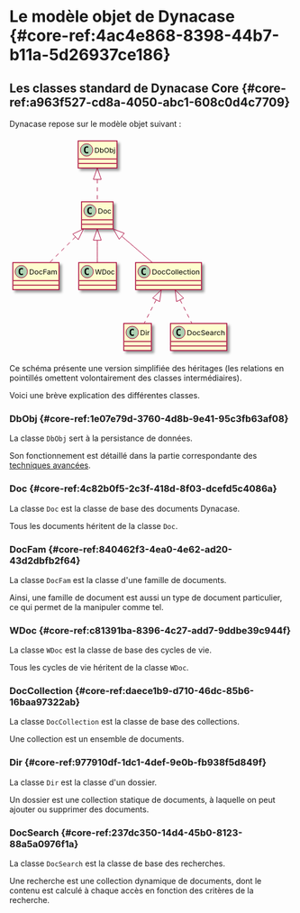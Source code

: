 # Le modèle objet de Dynacase {#core-ref:4ac4e868-8398-44b7-b11a-5d26937ce186}

## Les classes standard de Dynacase Core {#core-ref:a963f527-cd8a-4050-abc1-608c0d4c7709}

Dynacase repose sur le modèle objet suivant :

<div class="uml classes">

<svg xmlns="http://www.w3.org/2000/svg" xmlns:xlink="http://www.w3.org/1999/xlink" height="389pt" style="width:395px;height:389px;" version="1.1" viewBox="0 0 395 389" width="395pt"><defs><filter height="300%" id="f1" width="300%" x="-1" y="-1"><feGaussianBlur result="blurOut" stdDeviation="2"/><feColorMatrix in="blurOut" result="blurOut2" type="matrix" values="0 0 0 0 0 0 0 0 0 0 0 0 0 0 0 0 0 0 .4 0"/><feOffset dx="4" dy="4" in="blurOut2" result="blurOut3"/><feBlend in="SourceGraphic" in2="blurOut3" mode="normal"/></filter></defs><g><rect fill="#FEFECE" filter="url(#f1)" height="48" style="stroke: #A80036; stroke-width: 1.5;" width="69" x="122" y="8"/><ellipse cx="137" cy="24" fill="#ADD1B2" rx="11" ry="11" style="stroke: #A80036; stroke-width: 1.0;"/><path d="M139.9688,29.6406 Q139.3906,29.9375 138.75,30.0859 Q138.1094,30.2344 137.4063,30.2344 Q134.9063,30.2344 133.5859,28.5859 Q132.2656,26.9375 132.2656,23.8125 Q132.2656,20.6875 133.5859,19.0313 Q134.9063,17.375 137.4063,17.375 Q138.1094,17.375 138.7578,17.5313 Q139.4063,17.6875 139.9688,17.9844 L139.9688,20.7031 Q139.3438,20.125 138.75,19.8516 Q138.1563,19.5781 137.5313,19.5781 Q136.1875,19.5781 135.5,20.6484 Q134.8125,21.7188 134.8125,23.8125 Q134.8125,25.9063 135.5,26.9766 Q136.1875,28.0469 137.5313,28.0469 Q138.1563,28.0469 138.75,27.7734 Q139.3438,27.5 139.9688,26.9219 L139.9688,29.6406 Z "/><text fill="#000000" font-size="12" lengthAdjust="spacingAndGlyphs" textLength="37" x="151" y="29.0156">DbObj</text><line style="stroke: #A80036; stroke-width: 1.5;" x1="123" x2="190" y1="40" y2="40"/><line style="stroke: #A80036; stroke-width: 1.5;" x1="123" x2="190" y1="48" y2="48"/><rect fill="#FEFECE" filter="url(#f1)" height="48" style="stroke: #A80036; stroke-width: 1.5;" width="56" x="128" y="116"/><ellipse cx="143" cy="132" fill="#ADD1B2" rx="11" ry="11" style="stroke: #A80036; stroke-width: 1.0;"/><path d="M145.9688,137.6406 Q145.3906,137.9375 144.75,138.0859 Q144.1094,138.2344 143.4063,138.2344 Q140.9063,138.2344 139.5859,136.5859 Q138.2656,134.9375 138.2656,131.8125 Q138.2656,128.6875 139.5859,127.0313 Q140.9063,125.375 143.4063,125.375 Q144.1094,125.375 144.7578,125.5313 Q145.4063,125.6875 145.9688,125.9844 L145.9688,128.7031 Q145.3438,128.125 144.75,127.8516 Q144.1563,127.5781 143.5313,127.5781 Q142.1875,127.5781 141.5,128.6484 Q140.8125,129.7188 140.8125,131.8125 Q140.8125,133.9063 141.5,134.9766 Q142.1875,136.0469 143.5313,136.0469 Q144.1563,136.0469 144.75,135.7734 Q145.3438,135.5 145.9688,134.9219 L145.9688,137.6406 Z "/><text fill="#000000" font-size="12" lengthAdjust="spacingAndGlyphs" textLength="24" x="157" y="137.0156">Doc</text><line style="stroke: #A80036; stroke-width: 1.5;" x1="129" x2="183" y1="148" y2="148"/><line style="stroke: #A80036; stroke-width: 1.5;" x1="129" x2="183" y1="156" y2="156"/><rect fill="#FEFECE" filter="url(#f1)" height="48" style="stroke: #A80036; stroke-width: 1.5;" width="82" x="6" y="224"/><ellipse cx="21" cy="240" fill="#ADD1B2" rx="11" ry="11" style="stroke: #A80036; stroke-width: 1.0;"/><path d="M23.9688,245.6406 Q23.3906,245.9375 22.75,246.0859 Q22.1094,246.2344 21.4063,246.2344 Q18.9063,246.2344 17.5859,244.5859 Q16.2656,242.9375 16.2656,239.8125 Q16.2656,236.6875 17.5859,235.0313 Q18.9063,233.375 21.4063,233.375 Q22.1094,233.375 22.7578,233.5313 Q23.4063,233.6875 23.9688,233.9844 L23.9688,236.7031 Q23.3438,236.125 22.75,235.8516 Q22.1563,235.5781 21.5313,235.5781 Q20.1875,235.5781 19.5,236.6484 Q18.8125,237.7188 18.8125,239.8125 Q18.8125,241.9063 19.5,242.9766 Q20.1875,244.0469 21.5313,244.0469 Q22.1563,244.0469 22.75,243.7734 Q23.3438,243.5 23.9688,242.9219 L23.9688,245.6406 Z "/><text fill="#000000" font-size="12" lengthAdjust="spacingAndGlyphs" textLength="50" x="35" y="245.0156">DocFam</text><line style="stroke: #A80036; stroke-width: 1.5;" x1="7" x2="87" y1="256" y2="256"/><line style="stroke: #A80036; stroke-width: 1.5;" x1="7" x2="87" y1="264" y2="264"/><rect fill="#FEFECE" filter="url(#f1)" height="48" style="stroke: #A80036; stroke-width: 1.5;" width="67" x="123" y="224"/><ellipse cx="138" cy="240" fill="#ADD1B2" rx="11" ry="11" style="stroke: #A80036; stroke-width: 1.0;"/><path d="M140.9688,245.6406 Q140.3906,245.9375 139.75,246.0859 Q139.1094,246.2344 138.4063,246.2344 Q135.9063,246.2344 134.5859,244.5859 Q133.2656,242.9375 133.2656,239.8125 Q133.2656,236.6875 134.5859,235.0313 Q135.9063,233.375 138.4063,233.375 Q139.1094,233.375 139.7578,233.5313 Q140.4063,233.6875 140.9688,233.9844 L140.9688,236.7031 Q140.3438,236.125 139.75,235.8516 Q139.1563,235.5781 138.5313,235.5781 Q137.1875,235.5781 136.5,236.6484 Q135.8125,237.7188 135.8125,239.8125 Q135.8125,241.9063 136.5,242.9766 Q137.1875,244.0469 138.5313,244.0469 Q139.1563,244.0469 139.75,243.7734 Q140.3438,243.5 140.9688,242.9219 L140.9688,245.6406 Z "/><text fill="#000000" font-size="12" lengthAdjust="spacingAndGlyphs" textLength="35" x="152" y="245.0156">WDoc</text><line style="stroke: #A80036; stroke-width: 1.5;" x1="124" x2="189" y1="256" y2="256"/><line style="stroke: #A80036; stroke-width: 1.5;" x1="124" x2="189" y1="264" y2="264"/><rect fill="#FEFECE" filter="url(#f1)" height="48" style="stroke: #A80036; stroke-width: 1.5;" width="117" x="224" y="224"/><ellipse cx="239" cy="240" fill="#ADD1B2" rx="11" ry="11" style="stroke: #A80036; stroke-width: 1.0;"/><path d="M241.9688,245.6406 Q241.3906,245.9375 240.75,246.0859 Q240.1094,246.2344 239.4063,246.2344 Q236.9063,246.2344 235.5859,244.5859 Q234.2656,242.9375 234.2656,239.8125 Q234.2656,236.6875 235.5859,235.0313 Q236.9063,233.375 239.4063,233.375 Q240.1094,233.375 240.7578,233.5313 Q241.4063,233.6875 241.9688,233.9844 L241.9688,236.7031 Q241.3438,236.125 240.75,235.8516 Q240.1563,235.5781 239.5313,235.5781 Q238.1875,235.5781 237.5,236.6484 Q236.8125,237.7188 236.8125,239.8125 Q236.8125,241.9063 237.5,242.9766 Q238.1875,244.0469 239.5313,244.0469 Q240.1563,244.0469 240.75,243.7734 Q241.3438,243.5 241.9688,242.9219 L241.9688,245.6406 Z "/><text fill="#000000" font-size="12" lengthAdjust="spacingAndGlyphs" textLength="85" x="253" y="245.0156">DocCollection</text><line style="stroke: #A80036; stroke-width: 1.5;" x1="225" x2="340" y1="256" y2="256"/><line style="stroke: #A80036; stroke-width: 1.5;" x1="225" x2="340" y1="264" y2="264"/><rect fill="#FEFECE" filter="url(#f1)" height="48" style="stroke: #A80036; stroke-width: 1.5;" width="49" x="203" y="332"/><ellipse cx="218" cy="348" fill="#ADD1B2" rx="11" ry="11" style="stroke: #A80036; stroke-width: 1.0;"/><path d="M220.9688,353.6406 Q220.3906,353.9375 219.75,354.0859 Q219.1094,354.2344 218.4063,354.2344 Q215.9063,354.2344 214.5859,352.5859 Q213.2656,350.9375 213.2656,347.8125 Q213.2656,344.6875 214.5859,343.0313 Q215.9063,341.375 218.4063,341.375 Q219.1094,341.375 219.7578,341.5313 Q220.4063,341.6875 220.9688,341.9844 L220.9688,344.7031 Q220.3438,344.125 219.75,343.8516 Q219.1563,343.5781 218.5313,343.5781 Q217.1875,343.5781 216.5,344.6484 Q215.8125,345.7188 215.8125,347.8125 Q215.8125,349.9063 216.5,350.9766 Q217.1875,352.0469 218.5313,352.0469 Q219.1563,352.0469 219.75,351.7734 Q220.3438,351.5 220.9688,350.9219 L220.9688,353.6406 Z "/><text fill="#000000" font-size="12" lengthAdjust="spacingAndGlyphs" textLength="17" x="232" y="353.0156">Dir</text><line style="stroke: #A80036; stroke-width: 1.5;" x1="204" x2="251" y1="364" y2="364"/><line style="stroke: #A80036; stroke-width: 1.5;" x1="204" x2="251" y1="372" y2="372"/><rect fill="#FEFECE" filter="url(#f1)" height="48" style="stroke: #A80036; stroke-width: 1.5;" width="100" x="286" y="332"/><ellipse cx="301" cy="348" fill="#ADD1B2" rx="11" ry="11" style="stroke: #A80036; stroke-width: 1.0;"/><path d="M303.9688,353.6406 Q303.3906,353.9375 302.75,354.0859 Q302.1094,354.2344 301.4063,354.2344 Q298.9063,354.2344 297.5859,352.5859 Q296.2656,350.9375 296.2656,347.8125 Q296.2656,344.6875 297.5859,343.0313 Q298.9063,341.375 301.4063,341.375 Q302.1094,341.375 302.7578,341.5313 Q303.4063,341.6875 303.9688,341.9844 L303.9688,344.7031 Q303.3438,344.125 302.75,343.8516 Q302.1563,343.5781 301.5313,343.5781 Q300.1875,343.5781 299.5,344.6484 Q298.8125,345.7188 298.8125,347.8125 Q298.8125,349.9063 299.5,350.9766 Q300.1875,352.0469 301.5313,352.0469 Q302.1563,352.0469 302.75,351.7734 Q303.3438,351.5 303.9688,350.9219 L303.9688,353.6406 Z "/><text fill="#000000" font-size="12" lengthAdjust="spacingAndGlyphs" textLength="68" x="315" y="353.0156">DocSearch</text><line style="stroke: #A80036; stroke-width: 1.5;" x1="287" x2="385" y1="364" y2="364"/><line style="stroke: #A80036; stroke-width: 1.5;" x1="287" x2="385" y1="372" y2="372"/><path d="M156,76.291 C156,89.817 156,104.184 156,115.844 " fill="none" style="stroke: #A80036; stroke-width: 1.0; stroke-dasharray: 7.0,7.0;"/><polygon fill="none" points="149,76.237,156,56.237,163,76.237,149,76.237" style="stroke: #A80036; stroke-width: 1.0;"/><path d="M117.087,178.556 C101.846,193.657 84.8292,210.518 71.3801,223.844 " fill="none" style="stroke: #A80036; stroke-width: 1.0; stroke-dasharray: 7.0,7.0;"/><polygon fill="none" points="112.404,173.342,131.538,164.237,122.258,183.287,112.404,173.342" style="stroke: #A80036; stroke-width: 1.0;"/><path d="M156,184.291 C156,197.817 156,212.184 156,223.844 " fill="none" style="stroke: #A80036; stroke-width: 1.0;"/><polygon fill="none" points="149,184.237,156,164.237,163,184.237,149,184.237" style="stroke: #A80036; stroke-width: 1.0;"/><path d="M199.61,177.38 C217.573,192.777 237.866,210.171 253.818,223.844 " fill="none" style="stroke: #A80036; stroke-width: 1.0;"/><polygon fill="none" points="194.906,182.568,184.277,164.237,204.018,171.938,194.906,182.568" style="stroke: #A80036; stroke-width: 1.0;"/><path d="M260.425,290.3649 C253.256,304.4428 245.523,319.6283 239.302,331.8436 " fill="none" style="stroke: #A80036; stroke-width: 1.0; stroke-dasharray: 7.0,7.0;"/><polygon fill="none" points="254.343,286.8827,269.657,272.237,266.819,293.236,254.343,286.8827" style="stroke: #A80036; stroke-width: 1.0;"/><path d="M303.182,290.3649 C310.221,304.4428 317.814,319.6283 323.922,331.8436 " fill="none" style="stroke: #A80036; stroke-width: 1.0; stroke-dasharray: 7.0,7.0;"/><polygon fill="none" points="296.802,293.2564,294.119,272.237,309.324,286.9953,296.802,293.2564" style="stroke: #A80036; stroke-width: 1.0;"/></g></svg>

</div>

Ce schéma présente une version simplifiée des héritages
(les relations en pointillés omettent volontairement des classes intermédiaires).

Voici une brève explication des différentes classes.

### DbObj {#core-ref:1e07e79d-3760-4d8b-9e41-95c3fb63af08}

La classe `DbObj` sert à la persistance de données.

Son fonctionnement est détaillé dans la partie correspondante des
[techniques avancées][advanced_dbobj].

### Doc {#core-ref:4c82b0f5-2c3f-418d-8f03-dcefd5c4086a}

La classe `Doc` est la classe de base des documents Dynacase.

Tous les documents héritent de la classe `Doc`.

### DocFam {#core-ref:840462f3-4ea0-4e62-ad20-43d2dbfb2f64}

La classe `DocFam` est la classe d'une famille de documents.

Ainsi, une famille de document est aussi un type de document particulier,
ce qui permet de la manipuler comme tel.

### WDoc {#core-ref:c81391ba-8396-4c27-add7-9ddbe39c944f}

La classe `WDoc` est la classe de base des cycles de vie.

Tous les cycles de vie héritent de la classe `WDoc`.

### DocCollection {#core-ref:daece1b9-d710-46dc-85b6-16baa97322ab}

La classe `DocCollection` est la classe de base des collections.

Une collection est un ensemble de documents.

### Dir {#core-ref:977910df-1dc1-4def-9e0b-fb938f5d849f}

La classe `Dir` est la classe d'un dossier.

Un dossier est une collection statique de documents,
à laquelle on peut ajouter ou supprimer des documents.

### DocSearch {#core-ref:237dc350-14d4-45b0-8123-88a5a0976f1a}

La classe `DocSearch` est la classe de base des recherches.

Une recherche est une collection dynamique de documents,
dont le contenu est calculé à chaque accès en fonction
des critères de la recherche.



<!-- links -->
[advanced_dbobj]: #core-ref:7a62bb83-17a0-478d-a853-bc359d0fb8fb
[WP_hooks]: http://fr.wikipedia.org/wiki/Hook_%28informatique%29 "Définition des hooks sur wikipedia"
[doc_store]: #core-ref:b8540d13-ece6-4e9e-9b72-6a56bca9da12
[doc_prestore]: #core-ref:3517da95-82fe-4adb-8bc4-ef49ca55edb0
[doc_precreated]: #core-ref:e85aa9d4-5e62-4a60-9d1c-f60433301747
[doc_postcreated]: #core-ref:b8f80e6b-a374-4bf4-bc76-47290cd69c45
[doc_prerefresh]: #core-ref:580d6be1-6b6a-439b-abd7-34b26cfaf2e5
[doc_postrefresh]: #core-ref:9352c534-3691-41e3-b293-599db8e9a4fd
[doc_poststore]: #core-ref:99520a31-0aef-4bc6-b20a-114737059d17
